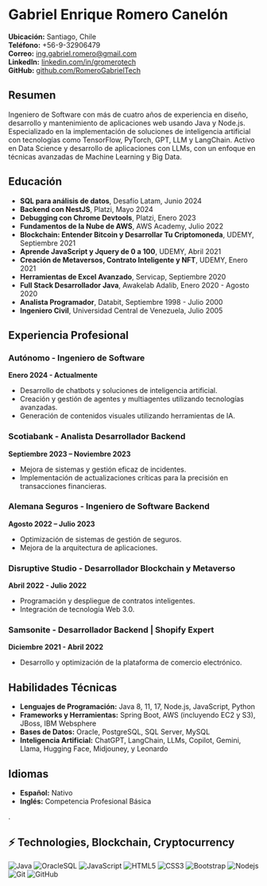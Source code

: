 # Gabriel Enrique Romero Canelón

**Ubicación:** Santiago, Chile  
**Teléfono:** +56-9-32906479  
**Correo:** [ing.gabriel.romero@gmail.com](mailto:ing.gabriel.romero@gmail.com)  
**LinkedIn:** [linkedin.com/in/gromerotech](https://linkedin.com/in/gromerotech)  
**GitHub:** [github.com/RomeroGabrielTech](https://github.com/RomeroGabrielTech)

## Resumen
Ingeniero de Software con más de cuatro años de experiencia en diseño, desarrollo y mantenimiento de aplicaciones web usando Java y Node.js. Especializado en la implementación de soluciones de inteligencia artificial con tecnologías como TensorFlow, PyTorch, GPT, LLM y LangChain. Activo en Data Science y desarrollo de aplicaciones con LLMs, con un enfoque en técnicas avanzadas de Machine Learning y Big Data.

## Educación
- **SQL para análisis de datos**, Desafío Latam, Junio 2024
- **Backend con NestJS**, Platzi, Mayo 2024
- **Debugging con Chrome Devtools**, Platzi, Enero 2023
- **Fundamentos de la Nube de AWS**, AWS Academy, Julio 2022
- **Blockchain: Entender Bitcoin y Desarrollar Tu Criptomoneda**, UDEMY, Septiembre 2021
- **Aprende JavaScript y Jquery de 0 a 100**, UDEMY, Abril 2021
- **Creación de Metaversos, Contrato Inteligente y NFT**, UDEMY, Enero 2021
- **Herramientas de Excel Avanzado**, Servicap, Septiembre 2020
- **Full Stack Desarrollador Java**, Awakelab Adalib, Enero 2020 - Agosto 2020
- **Analista Programador**, Databit, Septiembre 1998 - Julio 2000
- **Ingeniero Civil**, Universidad Central de Venezuela, Julio 2005

## Experiencia Profesional
### Autónomo - Ingeniero de Software
**Enero 2024 - Actualmente**
- Desarrollo de chatbots y soluciones de inteligencia artificial.
- Creación y gestión de agentes y multiagentes utilizando tecnologías avanzadas.
- Generación de contenidos visuales utilizando herramientas de IA.

### Scotiabank - Analista Desarrollador Backend
**Septiembre 2023 – Noviembre 2023**
- Mejora de sistemas y gestión eficaz de incidentes.
- Implementación de actualizaciones críticas para la precisión en transacciones financieras.

### Alemana Seguros - Ingeniero de Software Backend
**Agosto 2022 – Julio 2023**
- Optimización de sistemas de gestión de seguros.
- Mejora de la arquitectura de aplicaciones.

### Disruptive Studio - Desarrollador Blockchain y Metaverso
**Abril 2022 - Julio 2022**
- Programación y despliegue de contratos inteligentes.
- Integración de tecnología Web 3.0.

### Samsonite - Desarrollador Backend | Shopify Expert
**Diciembre 2021 - Abril 2022**
- Desarrollo y optimización de la plataforma de comercio electrónico.

## Habilidades Técnicas
- **Lenguajes de Programación:** Java 8, 11, 17, Node.js, JavaScript, Python
- **Frameworks y Herramientas:** Spring Boot, AWS (incluyendo EC2 y S3), JBoss, IBM Websphere
- **Bases de Datos:** Oracle, PostgreSQL, SQL Server, MySQL
- **Inteligencia Artificial:** ChatGPT, LangChain, LLMs, Copilot, Gemini, Llama, Hugging Face, Midjouney, y Leonardo

## Idiomas
- **Español:** Nativo
- **Inglés:** Competencia Profesional Básica

.
## ⚡ Technologies, Blockchain, Cryptocurrency

![Java](https://img.shields.io/badge/-Java-black?style=flat-square&logo=java)
![OracleSQL](https://img.shields.io/badge/-OracleSQL-black?style=flat-square&logo=Oraclesql)
![JavaScript](https://img.shields.io/badge/-JavaScript-black?style=flat-square&logo=javascript)
![HTML5](https://img.shields.io/badge/-HTML5-E34F26?style=flat-square&logo=html5&logoColor=white)
![CSS3](https://img.shields.io/badge/-CSS3-1572B6?style=flat-square&logo=css3)
![Bootstrap](https://img.shields.io/badge/-Bootstrap-563D7C?style=flat-square&logo=bootstrap)
![Nodejs](https://img.shields.io/badge/-Nodejs-black?style=flat-square&logo=Node.js)
![Git](https://img.shields.io/badge/-Git-black?style=flat-square&logo=git)
![GitHub](https://img.shields.io/badge/-GitHub-181717?style=flat-square&logo=github)

